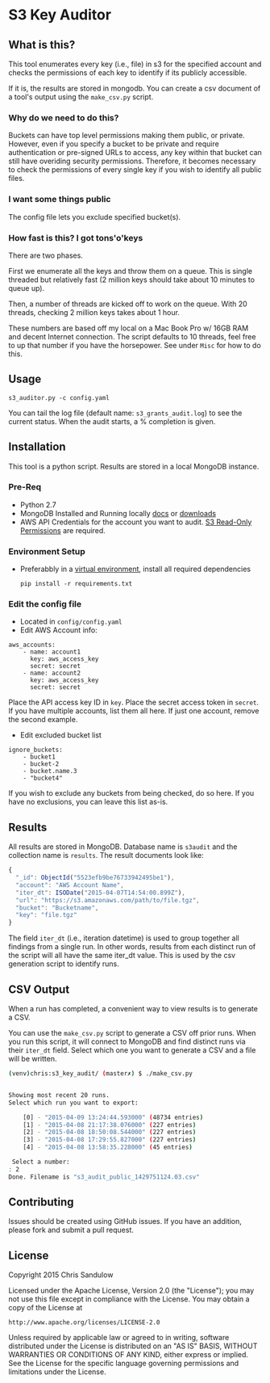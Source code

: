 # S3 Key Auditor

## What is this?

This tool enumerates every key (i.e., file) in s3 for the specified account and checks the permissions of each key to identify if its publicly accessible.

If it is, the results are stored in mongodb. You can create a csv document of a tool's output using the `make_csv.py` script.

### Why do we need to do this?

Buckets can have top level permissions making them public, or private. However, even if you specify a bucket to be private and require authentication or pre-signed URLs to access, any key within that bucket can still have overiding security permissions. Therefore, it becomes necessary to check the permissions of every single key if you wish to identify all public files.

### I want some things public

The config file lets you exclude specified bucket(s).

### How fast is this? I got tons'o'keys

There are two phases. 

First we enumerate all the keys and throw them on a queue. This is single threaded but relatively fast (2 million keys should take about 10 minutes to queue up). 

Then, a number of threads are kicked off to work on the queue. With 20 threads, checking 2 million keys takes about 1 hour. 

These numbers are based off my local on a Mac Book Pro w/ 16GB RAM and decent Internet connection. The script defaults to 10 threads, feel free to up that number if you have the horsepower. See under `Misc` for how to do this.

## Usage

`s3_auditor.py -c config.yaml`

You can tail the log file (default name: `s3_grants_audit.log`) to see the current status. When the audit starts, a % completion is given. 


## Installation

This tool is a python script. Results are stored in a local MongoDB instance.

### Pre-Req

* Python 2.7
* MongoDB Installed and Running locally [docs](http://docs.mongodb.org/manual/installation/) or [downloads](https://www.mongodb.org/downloads)
* AWS API Credentials for the account you want to audit. [S3 Read-Only Permissions](http://docs.aws.amazon.com/directoryservice/latest/adminguide/role_s3_read_only.html) are required.

### Environment Setup

* Preferabbly in a [virtual environment](http://docs.python-guide.org/en/latest/dev/virtualenvs/), install all required dependencies

  `pip install -r requirements.txt`

### Edit the config file

* Located in `config/config.yaml`
* Edit AWS Account info:

```
aws_accounts:
    - name: account1
      key: aws_access_key
      secret: secret
    - name: account2
      key: aws_access_key
      secret: secret
``` 

 Place the API access key ID in `key`. Place the secret access token in `secret`. If you have multiple accounts, list them all here. If just one account, remove the second example.

* Edit excluded bucket list

```
ignore_buckets:
    - bucket1
    - bucket-2
    - bucket.name.3
    - "bucket4"
```

If you wish to exclude any buckets from being checked, do so here. If you have no exclusions, you can leave this list as-is.

## Results

All results are stored in MongoDB. Database name is `s3audit` and the collection name is `results`. The result documents look like:

```js
{
  "_id": ObjectId("5523efb9be76733942495be1"),
  "account": "AWS Account Name",
  "iter_dt": ISODate("2015-04-07T14:54:00.899Z"),
  "url": "https://s3.amazonaws.com/path/to/file.tgz",
  "bucket": "Bucketname",
  "key": "file.tgz"
}
```

The field `iter_dt` (i.e., iteration datetime) is used to group together all findings from a single run. In other words, results from each distinct run of the script will all have the same iter_dt value. This is used by the csv generation script to identify runs.

## CSV Output

When a run has completed, a convenient way to view results is to generate a CSV.

You can use the `make_csv.py` script to generate a CSV off prior runs. When you run this script, it will connect to MongoDB and find distinct runs via their `iter_dt` field. Select which one you want to generate a CSV and a file will be written.

```bash
(venv)chris:s3_key_audit/ (master✗) $ ./make_csv.py


Showing most recent 20 runs.
Select which run you want to export:

	[0] - "2015-04-09 13:24:44.593000" (48734 entries)
	[1] - "2015-04-08 21:17:38.076000" (227 entries)
	[2] - "2015-04-08 18:50:08.544000" (227 entries)
	[3] - "2015-04-08 17:29:55.827000" (227 entries)
	[4] - "2015-04-08 13:58:35.228000" (45 entries)

 Select a number:
: 2
Done. Filename is "s3_audit_public_1429751124.03.csv"
```

## Contributing

Issues should be created using GitHub issues. If you have an addition, please fork and submit a pull request.

## License 

Copyright 2015 Chris Sandulow

Licensed under the Apache License, Version 2.0 (the "License");
you may not use this file except in compliance with the License.
You may obtain a copy of the License at

    http://www.apache.org/licenses/LICENSE-2.0

Unless required by applicable law or agreed to in writing, software
distributed under the License is distributed on an "AS IS" BASIS,
WITHOUT WARRANTIES OR CONDITIONS OF ANY KIND, either express or implied.
See the License for the specific language governing permissions and
limitations under the License.
